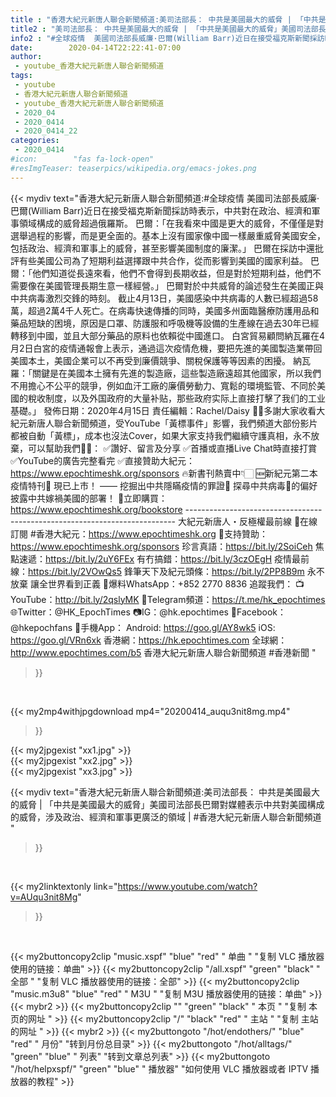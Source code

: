 ```yaml
---
title : "香港大紀元新唐人聯合新聞頻道:美司法部長： 中共是美國最大的威脅 | 「中共是美國最大的威脅」美國司法部長巴爾對媒體表示中共對美國構成的威脅，涉及政治、經濟和軍事更廣泛的領域 | #香港大紀元新唐人聯合新聞頻道 "
title2 : "美司法部長： 中共是美國最大的威脅 | 「中共是美國最大的威脅」美國司法部長巴爾對媒體表示中共對美國構成的威脅，涉及政治、經濟和軍事更廣泛的領域 | #香港大紀元新唐人聯合新聞頻道 "
info2 : "#全球疫情  美國司法部長威廉·巴爾(William Barr)近日在接受福克斯新聞採訪時表示，中共對在政治、經濟和軍事領域構成的威脅超過俄羅斯。  巴爾：「在我看來中國是更大的威脅，不僅僅是對選舉過程的影響，而是更全面的。基本上沒有國家像中國一樣嚴重威脅美國安全，包括政治、經濟和軍事上的威脅，甚至影響美國制度的廉潔。」  巴爾在採訪中還批評有些美國公司為了短期利益選擇跟中共合作，從而影響到美國的國家利益。  巴爾：「他們知道從長遠來看，他們不會得到長期收益，但是對於短期利益，他們不需要像在美國管理長期生意一樣經營。」  巴爾對於中共威脅的論述發生在美國正與中共病毒激烈交鋒的時刻。 截止4月13日，美國感染中共病毒的人數已經超過58萬，超過2萬4千人死亡。在病毒快速傳播的同時，美國多州面臨醫療防護用品和藥品短缺的困境，原因是口罩、防護服和呼吸機等設備的生產線在過去30年已經轉移到中國，並且大部分藥品的原料也依賴從中國進口。  白宮貿易顧問納瓦羅在4月2日白宮的疫情通報會上表示，通過這次疫情危機，要把先進的美國製造業帶回美國本土，美國企業可以不再受到廉價競爭、關稅保護等等因素的困擾。  納瓦羅：「關鍵是在美國本土擁有先進的製造廠，這些製造廠遠超其他國家，所以我們不用擔心不公平的競爭，例如血汗工廠的廉價勞動力、寬鬆的環境監管、不同於美國的稅收制度，以及外国政府的大量补贴，那些政府实际上直接打擊了我们的工业基礎。」  發佈日期：2020年4月15日 責任編輯：Rachel/Daisy  🙏🏻多謝大家收看大紀元新唐人聯合新聞頻道，受YouTube「黃標事件」影響，我們頻道大部份影片都被自動「黃標」，成本也沒法Cover，如果大家支持我們繼續守護真相，永不放棄，可以幫助我們💪🏻： ✅讚好、留言及分享 ✅首播或直播Live Chat時直接打賞 ✅YouTube的廣告完整看完 ✅直接贊助大紀元：https://www.epochtimeshk.org/sponsors  🔥新書刊熱賣中👇🏻 🆕新紀元第二本疫情特刊📔 現已上市！ —— 挖掘出中共隱瞞疫情的罪證🔎  探尋中共病毒🦠的偏好 披露中共嫁禍美國的部署！ 🛒立即購買：https://www.epochtimeshk.org/bookstore  --------------------------------------------------------------------------- 大紀元新唐人・反極權最前線 📰在線訂閱 #香港大紀元：https://www.epochtimeshk.org 💎支持贊助：https://www.epochtimeshk.org/sponsors  珍言真語：https://bit.ly/2SoiCeh 焦點速遞：https://bit.ly/2uY6FEx 有冇搞錯：https://bit.ly/3czOEgH 疫情最前線：https://bit.ly/2VOwQs5 鋒筆天下及紀元頭條：https://bit.ly/2PP8B9m  永不放棄 讓全世界看到正義 📩爆料WhatsApp：+852 2770 8836  追蹤我們： 📺YouTube：http://bit.ly/2qslyMK 📣Telegram頻道：https://t.me/hk_epochtimes 🌐Twitter：@HK_EpochTimes 📷IG：@hk.epochtimes 👥Facebook：@hkepochfans  📲手機App： Android: https://goo.gl/AY8wk5 iOS: https://goo.gl/VRn6xk  香港網：https://hk.epochtimes.com 全球網：http://www.epochtimes.com/b5  香港大紀元新唐人聯合新聞頻道 #香港新聞 "
date:        2020-04-14T22:22:41-07:00
author:
 - youtube_香港大紀元新唐人聯合新聞頻道
tags:
 - youtube
 - 香港大紀元新唐人聯合新聞頻道
 - youtube_香港大紀元新唐人聯合新聞頻道
 - 2020_04
 - 2020_0414
 - 2020_0414_22
categories:
 - 2020_0414
#icon:        "fas fa-lock-open"
#resImgTeaser: teaserpics/wikipedia.org/emacs-jokes.png
---
```


{{< mydiv text="香港大紀元新唐人聯合新聞頻道:#全球疫情  美國司法部長威廉·巴爾(William Barr)近日在接受福克斯新聞採訪時表示，中共對在政治、經濟和軍事領域構成的威脅超過俄羅斯。  巴爾：「在我看來中國是更大的威脅，不僅僅是對選舉過程的影響，而是更全面的。基本上沒有國家像中國一樣嚴重威脅美國安全，包括政治、經濟和軍事上的威脅，甚至影響美國制度的廉潔。」  巴爾在採訪中還批評有些美國公司為了短期利益選擇跟中共合作，從而影響到美國的國家利益。  巴爾：「他們知道從長遠來看，他們不會得到長期收益，但是對於短期利益，他們不需要像在美國管理長期生意一樣經營。」  巴爾對於中共威脅的論述發生在美國正與中共病毒激烈交鋒的時刻。 截止4月13日，美國感染中共病毒的人數已經超過58萬，超過2萬4千人死亡。在病毒快速傳播的同時，美國多州面臨醫療防護用品和藥品短缺的困境，原因是口罩、防護服和呼吸機等設備的生產線在過去30年已經轉移到中國，並且大部分藥品的原料也依賴從中國進口。  白宮貿易顧問納瓦羅在4月2日白宮的疫情通報會上表示，通過這次疫情危機，要把先進的美國製造業帶回美國本土，美國企業可以不再受到廉價競爭、關稅保護等等因素的困擾。  納瓦羅：「關鍵是在美國本土擁有先進的製造廠，這些製造廠遠超其他國家，所以我們不用擔心不公平的競爭，例如血汗工廠的廉價勞動力、寬鬆的環境監管、不同於美國的稅收制度，以及外国政府的大量补贴，那些政府实际上直接打擊了我们的工业基礎。」  發佈日期：2020年4月15日 責任編輯：Rachel/Daisy  🙏🏻多謝大家收看大紀元新唐人聯合新聞頻道，受YouTube「黃標事件」影響，我們頻道大部份影片都被自動「黃標」，成本也沒法Cover，如果大家支持我們繼續守護真相，永不放棄，可以幫助我們💪🏻： ✅讚好、留言及分享 ✅首播或直播Live Chat時直接打賞 ✅YouTube的廣告完整看完 ✅直接贊助大紀元：https://www.epochtimeshk.org/sponsors  🔥新書刊熱賣中👇🏻 🆕新紀元第二本疫情特刊📔 現已上市！ —— 挖掘出中共隱瞞疫情的罪證🔎  探尋中共病毒🦠的偏好 披露中共嫁禍美國的部署！ 🛒立即購買：https://www.epochtimeshk.org/bookstore  --------------------------------------------------------------------------- 大紀元新唐人・反極權最前線 📰在線訂閱 #香港大紀元：https://www.epochtimeshk.org 💎支持贊助：https://www.epochtimeshk.org/sponsors  珍言真語：https://bit.ly/2SoiCeh 焦點速遞：https://bit.ly/2uY6FEx 有冇搞錯：https://bit.ly/3czOEgH 疫情最前線：https://bit.ly/2VOwQs5 鋒筆天下及紀元頭條：https://bit.ly/2PP8B9m  永不放棄 讓全世界看到正義 📩爆料WhatsApp：+852 2770 8836  追蹤我們： 📺YouTube：http://bit.ly/2qslyMK 📣Telegram頻道：https://t.me/hk_epochtimes 🌐Twitter：@HK_EpochTimes 📷IG：@hk.epochtimes 👥Facebook：@hkepochfans  📲手機App： Android: https://goo.gl/AY8wk5 iOS: https://goo.gl/VRn6xk  香港網：https://hk.epochtimes.com 全球網：http://www.epochtimes.com/b5  香港大紀元新唐人聯合新聞頻道 #香港新聞 "
>}}
<br>


{{< my2mp4withjpgdownload mp4="20200414_auqu3nit8mg.mp4"
>}}

{{< my2jpgexist "xx1.jpg" >}}<br>
{{< my2jpgexist "xx2.jpg" >}}<br>
{{< my2jpgexist "xx3.jpg" >}}<br>



{{< mydiv text="香港大紀元新唐人聯合新聞頻道:美司法部長： 中共是美國最大的威脅 | 「中共是美國最大的威脅」美國司法部長巴爾對媒體表示中共對美國構成的威脅，涉及政治、經濟和軍事更廣泛的領域 | #香港大紀元新唐人聯合新聞頻道 "
>}}
<br>

{{< my2linktextonly link="https://www.youtube.com/watch?v=AUqu3nit8Mg"
>}}


<br>

{{< my2buttoncopy2clip "music.xspf"        "blue"   "red"    " 单曲 "  "复制 VLC 播放器使用的链接：单曲" >}} {{< my2buttoncopy2clip "/all.xspf"         "green"  "black"  " 全部 "  "复制 VLC 播放器使用的链接：全部" >}} {{< my2buttoncopy2clip "music.m3u8"        "blue"   "red"    " M3U  "    "复制 M3U 播放器使用的链接：单曲" >}} {{< mybr2 >}} {{< my2buttoncopy2clip ""                  "green"  "black"  " 本页 "    "复制 本页的网址 " >}} {{< my2buttoncopy2clip "/"                 "black"  "red"    " 主站 "    "复制 主站的网址 " >}} {{< mybr2 >}} {{< my2buttongoto      "/hot/endothers/"   "blue"   "red"    " 月份"   "转到月份总目录" >}} {{< my2buttongoto      "/hot/alltags/"     "green"  "blue"   " 列表"   "转到文章总列表" >}} {{< my2buttongoto      "/hot/helpxspf/"    "green"  "blue"   " 播放器" "如何使用 VLC 播放器或者 IPTV 播放器的教程" >}} 
